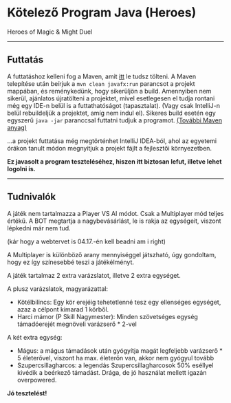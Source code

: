 # Kötelező Program Java (Heroes)
Heroes of Magic &amp; Might Duel

--------
Futtatás
-

A futtatáshoz kelleni fog a Maven, amit [itt](https://maven.apache.org/index.html) le tudsz tölteni.
A Maven telepítése után beírjuk a `mvn clean javafx:run` parancsot a projekt mappában, és reménykedünk, hogy sikerüljön
a build. Amennyiben nem sikerül, ajánlatos újratölteni a projektet, mivel esetlegesen el tudja
rontani még egy IDE-n belül is a futtathatóságot (tapasztalat). (Vagy csak IntelliJ-n belül rebuildeljük a projektet, amíg nem indul el).
Sikeres build esetén egy egyszerű `java -jar` paranccsal futtatni tudjuk a programot.
[(További Maven anyag)](https://openjfx.io/openjfx-docs/#maven)

...a projekt futtatása még megtörténhet IntelliJ IDEA-ból, ahol az egyetemi órákon tanult módon megnyitjuk
a projekt fájlt a fejlesztői környezetben.

**Ez javasolt a program teszteléséhez, hiszen itt biztosan lefut, illetve lehet logolni is.**

---




Tudnivalók
-
A játék nem tartalmazza a Player VS AI módot. Csak a Multiplayer mód teljes értékű.
A BOT megtartja a nagybevásárlást, le is rakja az egységeit, viszont lépkedni már nem tud.

(kár hogy a webtervet is 04.17.-én kell beadni am i right)

A Multiplayer is különböző arany mennyiséggel játszható, úgy gondoltam, hogy ez így színesebbé teszi
a játékélményt.

A játék tartalmaz 2 extra varázslatot, illetve 2 extra egységet.

A plusz varázslatok, magyarázattal:

- Kötélbilincs: Egy kör erejéig tehetetlenné tesz egy ellenséges egységet, azaz a célpont kimarad 1 körből.
- Harci mámor (P Skill Nagymester): Minden szövetséges egység támadóerejét megnöveli varázserő * 2-vel

A két extra egység:

- Mágus: a mágus támadások után gyógyítja magát legfeljebb varázserő * 5 életerővel, viszont ha max. életerőn van,
akkor nem gyógyul tovább
- Szupercsillagharcos: a legendás Szupercsillagharcosok 50% eséllyel kivédik a beérkező támadást.
Drága, de jó használat mellett igazán overpowered.

**Jó tesztelést!**
